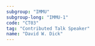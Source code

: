 ```yaml
---
subgroup: "IMMU"
subgroup-long: "IMMU-1"
code: "CT03"
tag: "Contributed Talk Speaker"
name: "David W. Dick"
---
```

